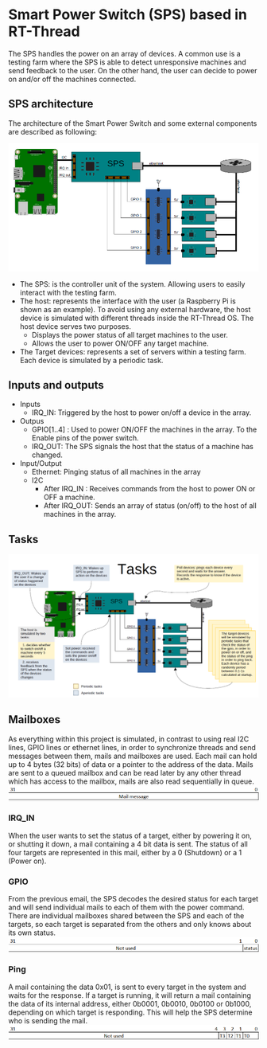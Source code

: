 # Smart Power Switch (SPS) based in RT-Thread

The SPS handles the power on an array of devices. A common use is a testing farm where the SPS is able
to detect unresponsive machines and send feedback to the user. On the other hand, the user can decide
to power on and/or off the machines connected.



## SPS architecture

The architecture of the Smart Power Switch and some external components are described as following:

![SPS diagram](/images/sps_diagram.png)

- The SPS: is the controller unit of the system. Allowing users to easily interact with the testing farm.
- The host: represents the interface with the user (a Raspberry Pi is shown as an example). To avoid using any external hardware, the host device is simulated with different threads inside the RT-Thread OS. 
  The host device serves two purposes.
  - Displays the power status of all target machines to the user.
  - Allows the user to power ON/OFF any target machine.
- The Target devices: represents a set of servers within a testing farm. Each device is simulated by a periodic task.


## Inputs and outputs

- Inputs
  - IRQ_IN: Triggered by the host to power on/off a device in the array.
- Outpus
  - GPIO[1..4] : Used to power ON/OFF the machines in the array. To the Enable pins of the power switch.
  - IRQ_OUT: The SPS signals the host that the status of a machine has changed.
- Input/Output
  - Ethernet: Pinging status of all machines in the array
  - I2C
    - After IRQ_IN : Receives commands from the host to power ON or OFF a machine.
	- After IRQ_OUT: Sends an array of status (on/off) to the host of all machines in the array.

## Tasks

![SPS tasks](/images/sps_tasks.png)

## Mailboxes
As everything within this project is simulated, in contrast to using real I2C lines, GPIO lines or ethernet lines, in order to synchronize threads and send messages between them, mails and mailboxes are used.
Each mail can hold up to 4 bytes (32 bits) of data or a pointer to the address of the data. Mails are sent to a queued mailbox and can be read later by any other thread which has access to the mailbox, mails are also read sequentially in queue.
![Mailbox](/images/mailbox.png)

### IRQ_IN
When the user wants to set the status of a target, either by powering it on, or shutting it down, a mail containing a 4 bit data is sent. The status of all four targets are represented in this mail, either by a 0 (Shutdown) or a 1 (Power on).

### GPIO
From the previous email, the SPS decodes the desired status for each target and will send individual mails to each of them with the power command. There are individual mailboxes shared between the SPS and each of the targets, so each target is separated from the others and only knows about its own status.
![GPIO Mailbox](/images/gpio_mailbox.png)

### Ping
A mail  containing the data 0x01, is sent to every target in the system and waits for the response. If a target is running, it will return a mail containing the data of its internal address, either  0b0001, 0b0010, 0b0100 or 0b1000, depending on which target is responding. This will help the SPS determine who is sending the mail.
![Ping Mailbox](/images/ping_mailbox.png)
